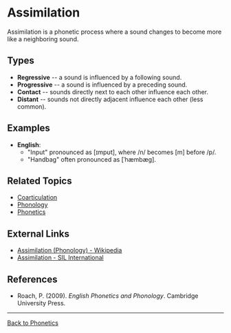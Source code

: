 # Assimilation

Assimilation is a phonetic process where a sound changes to become more like a neighboring sound.

## Types

- **Regressive** -- а sound is influenced by a following sound.
- **Progressive** -- а sound is influenced by a preceding sound.
- **Contact** -- sounds directly next to each other influence each other.
- **Distant** -- sounds not directly adjacent influence each other (less common).

## Examples

- **English**:
  - "Input" pronounced as [ɪmpʊt], where /n/ becomes [m] before /p/.
  - "Handbag" often pronounced as [ˈhæmbæɡ].

## Related Topics

- [Coarticulation](Coarticulation.md)
- [Phonology](../Phonology/Phonology.md)
- [Phonetics](../Core/Phonetics.md)

## External Links

- [Assimilation (Phonology) - Wikipedia](https://en.wikipedia.org/wiki/Assimilation_(phonology))
- [Assimilation - SIL International](https://glossary.sil.org/term/assimilation)

## References

- Roach, P. (2009). *English Phonetics and Phonology*. Cambridge University Press.

---

[Back to Phonetics](../README.md)
